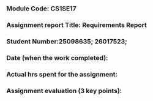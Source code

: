 ### Module Code: CS1SE17
### Assignment report Title: Requirements Report
### Student Number:25098635; 26017523;
### Date (when the work completed):
### Actual hrs spent for the assignment:
### Assignment evaluation (3 key points): 